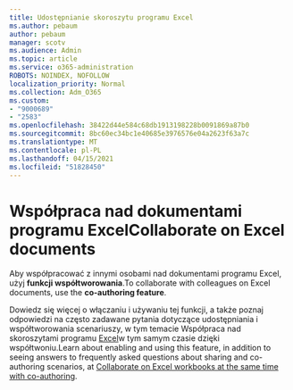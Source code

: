 ```yaml
---
title: Udostępnianie skoroszytu programu Excel
ms.author: pebaum
author: pebaum
manager: scotv
ms.audience: Admin
ms.topic: article
ms.service: o365-administration
ROBOTS: NOINDEX, NOFOLLOW
localization_priority: Normal
ms.collection: Adm_O365
ms.custom:
- "9000689"
- "2583"
ms.openlocfilehash: 38422d44e584c68db1913198228b0091869a87b0
ms.sourcegitcommit: 8bc60ec34bc1e40685e3976576e04a2623f63a7c
ms.translationtype: MT
ms.contentlocale: pl-PL
ms.lasthandoff: 04/15/2021
ms.locfileid: "51828450"
---
```

# <a name="collaborate-on-excel-documents"></a><span data-ttu-id="e278a-102">Współpraca nad dokumentami programu Excel</span><span class="sxs-lookup"><span data-stu-id="e278a-102">Collaborate on Excel documents</span></span>

<span data-ttu-id="e278a-103">Aby współpracować z innymi osobami nad dokumentami programu Excel, użyj **funkcji współtworowania**.</span><span class="sxs-lookup"><span data-stu-id="e278a-103">To collaborate with colleagues on Excel documents, use the **co-authoring feature**.</span></span> 

<span data-ttu-id="e278a-104">Dowiedz się więcej o włączaniu i używaniu tej funkcji, a także poznaj odpowiedzi na często zadawane pytania dotyczące udostępniania i współtworowania scenariuszy, w tym temacie Współpraca nad skoroszytami programu [Excel](https://support.office.com/article/7152aa8b-b791-414c-a3bb-3024e46fb104)w tym samym czasie dzięki współtwoniu.</span><span class="sxs-lookup"><span data-stu-id="e278a-104">Learn about enabling and using this feature, in addition to seeing answers to frequently asked questions about sharing and co-authoring scenarios, at [Collaborate on Excel workbooks at the same time with co-authoring](https://support.office.com/article/7152aa8b-b791-414c-a3bb-3024e46fb104).</span></span>
